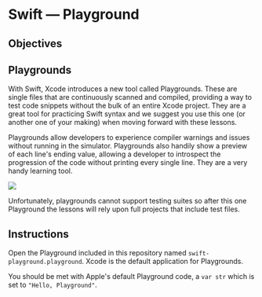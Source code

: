 # Swift — Playground

## Objectives

## Playgrounds

With Swift, Xcode introduces a new tool called Playgrounds. These are single files that are continuously scanned and compiled, providing a way to test code snippets without the bulk of an entire Xcode project. They are a great tool for practicing Swift syntax and we suggest you use this one (or another one of your making) when moving forward with these lessons.

Playgrounds allow developers to experience compiler warnings and issues without running in the simulator. Playgrounds also handily show a preview of each line's ending value, allowing a developer to introspect the progression of the code without printing every single line. They are a very handy learning tool.

![](https://curriculum-content.s3.amazonaws.com/swift/swift-playground/playground_areas.png)

Unfortunately, playgrounds cannot support testing suites so after this one Playground the lessons will rely upon full projects that include test files.

## Instructions

Open the Playground included in this repository named `swift-playground.playground`. Xcode is the default application for Playgrounds.

You should be met with Apple's default Playground code, a `var str` which is set to `"Hello, Playground"`. 


